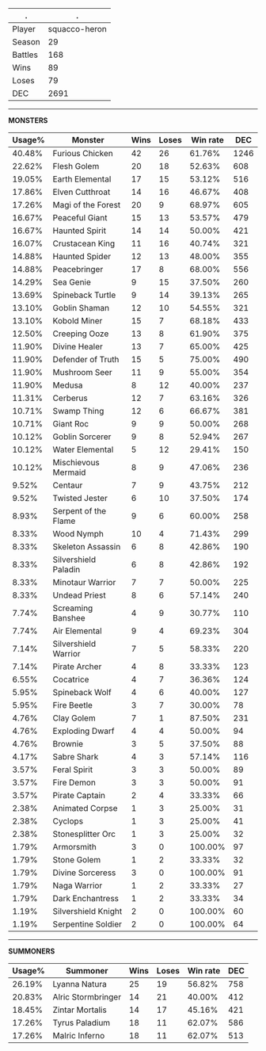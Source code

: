 .|.
|-|-
Player|squacco-heron
Season|29
Battles|168
Wins|89
Loses|79
DEC|2691

---
**MONSTERS**

Usage%|Monster|Wins|Loses|Win rate|DEC|
-|-|-|-|-|-|
40.48%|Furious Chicken|42|26|61.76%|1246|
22.62%|Flesh Golem|20|18|52.63%|608|
19.05%|Earth Elemental|17|15|53.12%|516|
17.86%|Elven Cutthroat|14|16|46.67%|408|
17.26%|Magi of the Forest|20|9|68.97%|605|
16.67%|Peaceful Giant|15|13|53.57%|479|
16.67%|Haunted Spirit|14|14|50.00%|421|
16.07%|Crustacean King|11|16|40.74%|321|
14.88%|Haunted Spider|12|13|48.00%|355|
14.88%|Peacebringer|17|8|68.00%|556|
14.29%|Sea Genie|9|15|37.50%|260|
13.69%|Spineback Turtle|9|14|39.13%|265|
13.10%|Goblin Shaman|12|10|54.55%|321|
13.10%|Kobold Miner|15|7|68.18%|433|
12.50%|Creeping Ooze|13|8|61.90%|375|
11.90%|Divine Healer|13|7|65.00%|425|
11.90%|Defender of Truth|15|5|75.00%|490|
11.90%|Mushroom Seer|11|9|55.00%|354|
11.90%|Medusa|8|12|40.00%|237|
11.31%|Cerberus|12|7|63.16%|326|
10.71%|Swamp Thing|12|6|66.67%|381|
10.71%|Giant Roc|9|9|50.00%|268|
10.12%|Goblin Sorcerer|9|8|52.94%|267|
10.12%|Water Elemental|5|12|29.41%|150|
10.12%|Mischievous Mermaid|8|9|47.06%|236|
9.52%|Centaur|7|9|43.75%|212|
9.52%|Twisted Jester|6|10|37.50%|174|
8.93%|Serpent of the Flame|9|6|60.00%|258|
8.33%|Wood Nymph|10|4|71.43%|299|
8.33%|Skeleton Assassin|6|8|42.86%|190|
8.33%|Silvershield Paladin|6|8|42.86%|192|
8.33%|Minotaur Warrior|7|7|50.00%|225|
8.33%|Undead Priest|8|6|57.14%|240|
7.74%|Screaming Banshee|4|9|30.77%|110|
7.74%|Air Elemental|9|4|69.23%|304|
7.14%|Silvershield Warrior|7|5|58.33%|220|
7.14%|Pirate Archer|4|8|33.33%|123|
6.55%|Cocatrice|4|7|36.36%|124|
5.95%|Spineback Wolf|4|6|40.00%|127|
5.95%|Fire Beetle|3|7|30.00%|78|
4.76%|Clay Golem|7|1|87.50%|231|
4.76%|Exploding Dwarf|4|4|50.00%|94|
4.76%|Brownie|3|5|37.50%|88|
4.17%|Sabre Shark|4|3|57.14%|116|
3.57%|Feral Spirit|3|3|50.00%|89|
3.57%|Fire Demon|3|3|50.00%|91|
3.57%|Pirate Captain|2|4|33.33%|66|
2.38%|Animated Corpse|1|3|25.00%|31|
2.38%|Cyclops|1|3|25.00%|41|
2.38%|Stonesplitter Orc|1|3|25.00%|32|
1.79%|Armorsmith|3|0|100.00%|97|
1.79%|Stone Golem|1|2|33.33%|32|
1.79%|Divine Sorceress|3|0|100.00%|91|
1.79%|Naga Warrior|1|2|33.33%|27|
1.79%|Dark Enchantress|1|2|33.33%|34|
1.19%|Silvershield Knight|2|0|100.00%|60|
1.19%|Serpentine Soldier|2|0|100.00%|64|

---
**SUMMONERS**

Usage%|Summoner|Wins|Loses|Win rate|DEC|
-|-|-|-|-|-|
26.19%|Lyanna Natura|25|19|56.82%|758|
20.83%|Alric Stormbringer|14|21|40.00%|412|
18.45%|Zintar Mortalis|14|17|45.16%|421|
17.26%|Tyrus Paladium|18|11|62.07%|586|
17.26%|Malric Inferno|18|11|62.07%|513|
